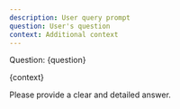 ```yaml
---
description: User query prompt
question: User's question
context: Additional context
---
```

Question: {question}

{context}

Please provide a clear and detailed answer.
